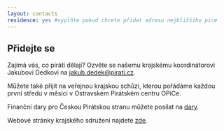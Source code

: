 ```yaml
---
layout: contacts
residence: yes #vyplňte pokud chcete přidat adresu nejbližšího pice
---
```


## Přidejte se

Zajímá vás, co piráti dělají? Ozvěte se našemu krajskému koordinátorovi Jakubovi Dedkovi na jakub.dedek@pirati.cz.

Můžete také přijít na veřejnou krajskou schůzi, kterou pořádáme každou první středu v měsíci v Ostravském Pirátském centru OPiCe.

Finanční dary pro Českou Pirátskou stranu můžete posílat na [dary](https://dary.pirati.cz). 

Webové stránky krajského sdružení najdete [zde](https://moravskoslezsky.pirati.cz/).
